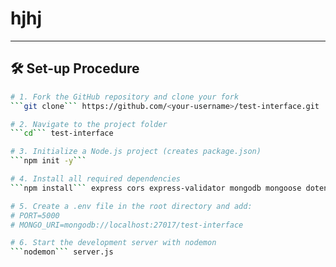 # hjhj

---

## 🛠️ Set-up Procedure

```bash
# 1. Fork the GitHub repository and clone your fork
```git clone``` https://github.com/<your-username>/test-interface.git

# 2. Navigate to the project folder
```cd``` test-interface

# 3. Initialize a Node.js project (creates package.json)
```npm init -y```

# 4. Install all required dependencies
```npm install``` express cors express-validator mongodb mongoose dotenv nodemon

# 5. Create a .env file in the root directory and add:
# PORT=5000
# MONGO_URI=mongodb://localhost:27017/test-interface

# 6. Start the development server with nodemon
```nodemon``` server.js
